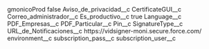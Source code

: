 <?xml version="1.0" encoding="UTF-8"?>
<CustomMetadata xmlns="http://soap.sforce.com/2006/04/metadata" xmlns:xsi="http://www.w3.org/2001/XMLSchema-instance" xmlns:xsd="http://www.w3.org/2001/XMLSchema">
    <label>gmonicoProd</label>
    <protected>false</protected>
    <values>
        <field>Aviso_de_privacidad__c</field>
        <value xsi:nil="true"/>
    </values>
    <values>
        <field>CertificateGUI__c</field>
        <value xsi:nil="true"/>
    </values>
    <values>
        <field>Correo_administrador__c</field>
        <value xsi:nil="true"/>
    </values>
    <values>
        <field>Es_productivo__c</field>
        <value xsi:type="xsd:boolean">true</value>
    </values>
    <values>
        <field>Language__c</field>
        <value xsi:nil="true"/>
    </values>
    <values>
        <field>PDF_Empresas__c</field>
        <value xsi:nil="true"/>
    </values>
    <values>
        <field>PDF_Particular__c</field>
        <value xsi:nil="true"/>
    </values>
    <values>
        <field>Pin__c</field>
        <value xsi:nil="true"/>
    </values>
    <values>
        <field>SignatureType__c</field>
        <value xsi:nil="true"/>
    </values>
    <values>
        <field>URL_de_Notificaciones__c</field>
        <value xsi:type="xsd:string">https://vidsigner-moni.secure.force.com/</value>
    </values>
    <values>
        <field>environment__c</field>
        <value xsi:nil="true"/>
    </values>
    <values>
        <field>subscription_pass__c</field>
        <value xsi:nil="true"/>
    </values>
    <values>
        <field>subscription_user__c</field>
        <value xsi:nil="true"/>
    </values>
</CustomMetadata>
